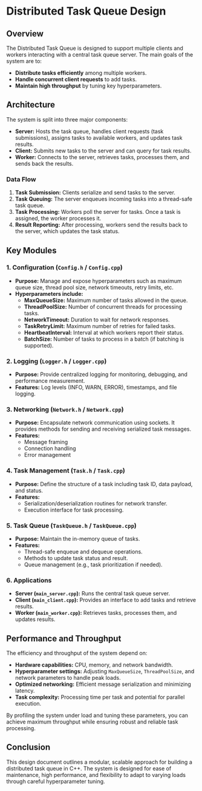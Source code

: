 # Distributed Task Queue Design

## Overview

The Distributed Task Queue is designed to support multiple clients and workers interacting with a central task queue server. The main goals of the system are to:
- **Distribute tasks efficiently** among multiple workers.
- **Handle concurrent client requests** to add tasks.
- **Maintain high throughput** by tuning key hyperparameters.

## Architecture

The system is split into three major components:
- **Server:** Hosts the task queue, handles client requests (task submissions), assigns tasks to available workers, and updates task results.
- **Client:** Submits new tasks to the server and can query for task results.
- **Worker:** Connects to the server, retrieves tasks, processes them, and sends back the results.

### Data Flow
1. **Task Submission:** Clients serialize and send tasks to the server.
2. **Task Queuing:** The server enqueues incoming tasks into a thread-safe task queue.
3. **Task Processing:** Workers poll the server for tasks. Once a task is assigned, the worker processes it.
4. **Result Reporting:** After processing, workers send the results back to the server, which updates the task status.

## Key Modules

### 1. Configuration (`Config.h` / `Config.cpp`)
- **Purpose:** Manage and expose hyperparameters such as maximum queue size, thread pool size, network timeouts, retry limits, etc.
- **Hyperparameters include:**
  - **MaxQueueSize:** Maximum number of tasks allowed in the queue.
  - **ThreadPoolSize:** Number of concurrent threads for processing tasks.
  - **NetworkTimeout:** Duration to wait for network responses.
  - **TaskRetryLimit:** Maximum number of retries for failed tasks.
  - **HeartbeatInterval:** Interval at which workers report their status.
  - **BatchSize:** Number of tasks to process in a batch (if batching is supported).

### 2. Logging (`Logger.h` / `Logger.cpp`)
- **Purpose:** Provide centralized logging for monitoring, debugging, and performance measurement.
- **Features:** Log levels (INFO, WARN, ERROR), timestamps, and file logging.

### 3. Networking (`Network.h` / `Network.cpp`)
- **Purpose:** Encapsulate network communication using sockets. It provides methods for sending and receiving serialized task messages.
- **Features:** 
  - Message framing
  - Connection handling
  - Error management

### 4. Task Management (`Task.h` / `Task.cpp`)
- **Purpose:** Define the structure of a task including task ID, data payload, and status.
- **Features:** 
  - Serialization/deserialization routines for network transfer.
  - Execution interface for task processing.

### 5. Task Queue (`TaskQueue.h` / `TaskQueue.cpp`)
- **Purpose:** Maintain the in-memory queue of tasks.
- **Features:** 
  - Thread-safe enqueue and dequeue operations.
  - Methods to update task status and result.
  - Queue management (e.g., task prioritization if needed).

### 6. Applications
- **Server (`main_server.cpp`):** Runs the central task queue server.
- **Client (`main_client.cpp`):** Provides an interface to add tasks and retrieve results.
- **Worker (`main_worker.cpp`):** Retrieves tasks, processes them, and updates results.

## Performance and Throughput

The efficiency and throughput of the system depend on:
- **Hardware capabilities:** CPU, memory, and network bandwidth.
- **Hyperparameter settings:** Adjusting `MaxQueueSize`, `ThreadPoolSize`, and network parameters to handle peak loads.
- **Optimized networking:** Efficient message serialization and minimizing latency.
- **Task complexity:** Processing time per task and potential for parallel execution.

By profiling the system under load and tuning these parameters, you can achieve maximum throughput while ensuring robust and reliable task processing.

## Conclusion

This design document outlines a modular, scalable approach for building a distributed task queue in C++. The system is designed for ease of maintenance, high performance, and flexibility to adapt to varying loads through careful hyperparameter tuning.
